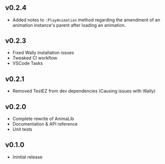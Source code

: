 #
## v0.2.4

- Added notes to `:PlayAnimation` method regarding the amendment of an animation instance's parent after loading an animation. 

## v0.2.3

- Fixed Wally installation issues
- Tweaked CI workflow
- VSCode Tasks

## v0.2.1

- Removed TestEZ from dev dependencies (Causing issues with Wally)

## v0.2.0

- Complete rewrite of AnimaLib
- Documentation & API reference
- Unit tests

## v0.1.0

- Inintial release
